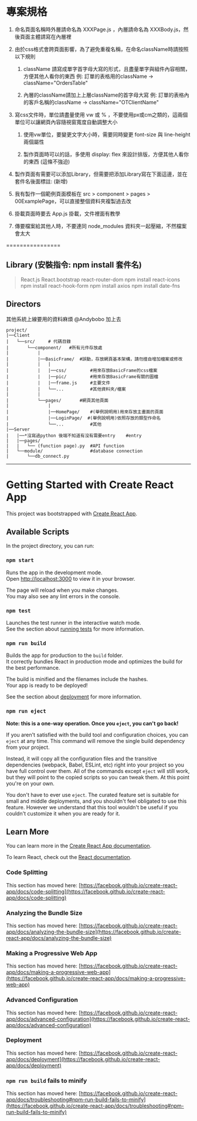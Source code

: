 # 專案規格
1. 命名頁面名稱時外層請命名為 XXXPage.js ，內層請命名為 XXXBody.js，然後頁面主體請寫在內層裡

2. 由於css格式會跨頁面影響，為了避免重複名稱，在命名className時請按照以下規則

    1.  className 請寫成單字首字母大寫的形式，且盡量單字與組件內容相關，方便其他人看你的東西
    例: 訂單的表格用的className → className="OrdersTable"

    2.  內層的className請加上上層className的首字母大寫
    例: 訂單的表格內的客戶名稱的className  → className="OTClientName"

3. 寫css文件時，單位請盡量使用 vw 或 % ，不要使用px或cm之類的，這兩個單位可以讓網頁內容隨視窗寬度自動調整大小

    1. 使用vw單位，要變更文字大小時，需要同時變更 font-size 與 line-height 兩個屬性

    2. 製作頁面時可以的話，多使用 display: flex 來設計排版，方便其他人看你的東西 (這條不強迫)

4. 製作頁面有需要可以添加Library，但需要把添加Library寫在下面這邊，並在套件名後面標註: (新增)

5. 我有製作一個範例頁面模板在 src > component > pages > 00ExamplePage，可以直接整個資料夾複製過去改

6. 掛載頁面時要去 App.js 掛載，文件裡面有教學

7. 傳要檔案給其他人時，不要連同 node_modules 資料夾一起壓縮，不然檔案會太大



================<br/>
## Library (安裝指令: npm install 套件名)
> React.js
> React.bootstrap
> react-router-dom 
> npm install react-icons
> npm install react-hook-form
> npm install axios
> npm install date-fns

## Directors
其他系統上線要用的資料麻煩 @Andybobo 加上去
```
project/
|──Client
|   └──src/     # 代碼目錄
|       └──component/   #所有元件存放處
|           |
|           |──BasicFrame/  #誤動，存放網頁基本架構，請勿擅自增加檔案或修改
|           |   |
|           |   |──css/         #用來存放BasicFrame的css檔案
|           |   |──pic/         #用來存放BasicFrame有關的圖檔
|           |   |──frame.js     #主要文件
|           |   └──...          #其他資料夾/檔案    
|           |     
|           └──pages/       #網頁其他頁面
|               |
|               |──HomePage/    #(舉例說明用)用來存放主畫面的頁面
|               |──LoginPage/  #(舉例說明用)依照存放的類型作命名
|               └──...          #其他
|──Server
|   |──*沒寫過python 後端不知道有沒有需要entry    #entry
|   |──pages/
|   |   └── (function page).py  #API function
|   └──module/                  #database connection
|       └──db_connect.py
```

<hr>

# Getting Started with Create React App

This project was bootstrapped with [Create React App](https://github.com/facebook/create-react-app).

## Available Scripts

In the project directory, you can run:

### `npm start`

Runs the app in the development mode.\
Open [http://localhost:3000](http://localhost:3000) to view it in your browser.

The page will reload when you make changes.\
You may also see any lint errors in the console.

### `npm test`

Launches the test runner in the interactive watch mode.\
See the section about [running tests](https://facebook.github.io/create-react-app/docs/running-tests) for more information.

### `npm run build`

Builds the app for production to the `build` folder.\
It correctly bundles React in production mode and optimizes the build for the best performance.

The build is minified and the filenames include the hashes.\
Your app is ready to be deployed!

See the section about [deployment](https://facebook.github.io/create-react-app/docs/deployment) for more information.

### `npm run eject`

**Note: this is a one-way operation. Once you `eject`, you can't go back!**

If you aren't satisfied with the build tool and configuration choices, you can `eject` at any time. This command will remove the single build dependency from your project.

Instead, it will copy all the configuration files and the transitive dependencies (webpack, Babel, ESLint, etc) right into your project so you have full control over them. All of the commands except `eject` will still work, but they will point to the copied scripts so you can tweak them. At this point you're on your own.

You don't have to ever use `eject`. The curated feature set is suitable for small and middle deployments, and you shouldn't feel obligated to use this feature. However we understand that this tool wouldn't be useful if you couldn't customize it when you are ready for it.

## Learn More

You can learn more in the [Create React App documentation](https://facebook.github.io/create-react-app/docs/getting-started).

To learn React, check out the [React documentation](https://reactjs.org/).

### Code Splitting

This section has moved here: [https://facebook.github.io/create-react-app/docs/code-splitting](https://facebook.github.io/create-react-app/docs/code-splitting)

### Analyzing the Bundle Size

This section has moved here: [https://facebook.github.io/create-react-app/docs/analyzing-the-bundle-size](https://facebook.github.io/create-react-app/docs/analyzing-the-bundle-size)

### Making a Progressive Web App

This section has moved here: [https://facebook.github.io/create-react-app/docs/making-a-progressive-web-app](https://facebook.github.io/create-react-app/docs/making-a-progressive-web-app)

### Advanced Configuration

This section has moved here: [https://facebook.github.io/create-react-app/docs/advanced-configuration](https://facebook.github.io/create-react-app/docs/advanced-configuration)

### Deployment

This section has moved here: [https://facebook.github.io/create-react-app/docs/deployment](https://facebook.github.io/create-react-app/docs/deployment)

### `npm run build` fails to minify

This section has moved here: [https://facebook.github.io/create-react-app/docs/troubleshooting#npm-run-build-fails-to-minify](https://facebook.github.io/create-react-app/docs/troubleshooting#npm-run-build-fails-to-minify)
